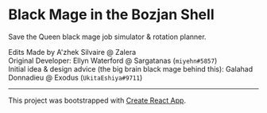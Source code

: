 # Black Mage in the Bozjan Shell

Save the Queen black mage job simulator & rotation planner.


Edits Made by A'zhek Silvaire @ Zalera  
Original Developer: Ellyn Waterford @ Sargatanas (`miyehn#5857`)  
Initial idea & design advice (the big brain black mage behind this): Galahad Donnadieu @ Exodus (`UkitaEshiya#9711`)  

---

This project was bootstrapped with [Create React App](https://github.com/facebook/create-react-app).